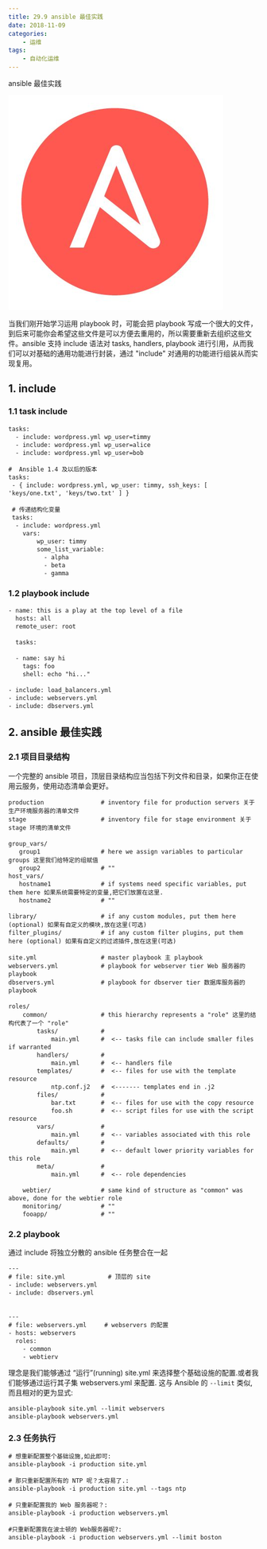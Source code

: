 ```yaml
---
title: 29.9 ansible 最佳实践
date: 2018-11-09
categories:
    - 运维
tags:
    - 自动化运维
---
```


ansible 最佳实践

![HA](/images/linux_mt/linux_ansible.jpg)
<!-- more -->

当我们刚开始学习运用 playbook 时，可能会把 playbook 写成一个很大的文件，到后来可能你会希望这些文件是可以方便去重用的，所以需要重新去组织这些文件。ansible 支持 include 语法对 tasks, handlers, playbook 进行引用，从而我们可以对基础的通用功能进行封装，通过 "include" 对通用的功能进行组装从而实现复用。


## 1. include
### 1.1 task include

```
tasks:
  - include: wordpress.yml wp_user=timmy
  - include: wordpress.yml wp_user=alice
  - include: wordpress.yml wp_user=bob

#  Ansible 1.4 及以后的版本
tasks:
 - { include: wordpress.yml, wp_user: timmy, ssh_keys: [ 'keys/one.txt', 'keys/two.txt' ] }

 # 传递结构化变量
 tasks:
  - include: wordpress.yml
    vars:
        wp_user: timmy
        some_list_variable:
          - alpha
          - beta
          - gamma

```

### 1.2 playbook include
```
- name: this is a play at the top level of a file
  hosts: all
  remote_user: root

  tasks:

  - name: say hi
    tags: foo
    shell: echo "hi..."

- include: load_balancers.yml
- include: webservers.yml
- include: dbservers.yml
```


## 2. ansible 最佳实践
### 2.1 项目目录结构
一个完整的 ansible 项目，顶层目录结构应当包括下列文件和目录，如果你正在使用云服务，使用动态清单会更好。

```
production                # inventory file for production servers 关于生产环境服务器的清单文件
stage                     # inventory file for stage environment 关于 stage 环境的清单文件

group_vars/
   group1                 # here we assign variables to particular groups 这里我们给特定的组赋值
   group2                 # ""
host_vars/
   hostname1              # if systems need specific variables, put them here 如果系统需要特定的变量,把它们放置在这里.
   hostname2              # ""

library/                  # if any custom modules, put them here (optional) 如果有自定义的模块,放在这里(可选)
filter_plugins/           # if any custom filter plugins, put them here (optional) 如果有自定义的过滤插件,放在这里(可选)

site.yml                  # master playbook 主 playbook
webservers.yml            # playbook for webserver tier Web 服务器的 playbook
dbservers.yml             # playbook for dbserver tier 数据库服务器的 playbook

roles/
    common/               # this hierarchy represents a "role" 这里的结构代表了一个 "role"
        tasks/            #
            main.yml      #  <-- tasks file can include smaller files if warranted
        handlers/         #
            main.yml      #  <-- handlers file
        templates/        #  <-- files for use with the template resource
            ntp.conf.j2   #  <------- templates end in .j2
        files/            #
            bar.txt       #  <-- files for use with the copy resource
            foo.sh        #  <-- script files for use with the script resource
        vars/             #
            main.yml      #  <-- variables associated with this role
        defaults/         #
            main.yml      #  <-- default lower priority variables for this role
        meta/             #
            main.yml      #  <-- role dependencies

    webtier/              # same kind of structure as "common" was above, done for the webtier role
    monitoring/           # ""
    fooapp/               # ""
```

### 2.2 playbook
通过 include 将独立分散的 ansible 任务整合在一起

```
---
# file: site.yml            # 顶层的 site
- include: webservers.yml
- include: dbservers.yml


---
# file: webservers.yml     # webservers 的配置
- hosts: webservers
  roles:
    - common
    - webtierv
```

理念是我们能够通过 “运行”(running) site.yml 来选择整个基础设施的配置.或者我们能够通过运行其子集 webservers.yml 来配置. 这与 Ansible 的 `--limit` 类似,而且相对的更为显式:

```
ansible-playbook site.yml --limit webservers
ansible-playbook webservers.yml
```

### 2.3 任务执行
```
# 想重新配置整个基础设施,如此即可:
ansible-playbook -i production site.yml

# 那只重新配置所有的 NTP 呢？太容易了.:
ansible-playbook -i production site.yml --tags ntp

# 只重新配置我的 Web 服务器呢？:
ansible-playbook -i production webservers.yml

#只重新配置我在波士顿的 Web服务器呢?:
ansible-playbook -i production webservers.yml --limit boston
```
